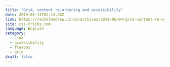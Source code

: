```yaml
---
title: "Grid, content re-ordering and accessibility"
date: 2019-06-13T02:13:28Z
link: https://rachelandrew.co.uk/archives/2019/06/04/grid-content-re-ordering-and-accessibility/?utm_medium=RSS&utm_source=news.12bit.vn
site: css-tricks.com
language: English
category:
  - Link
  - accessibility
  - flexbox
  - grid
draft: false
---
```

